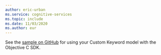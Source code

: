 ```yaml
---
author: eric-urban
ms.service: cognitive-services
ms.topic: include
ms.date: 11/03/2020
ms.author: eur
---
```


See the [sample on GitHub](https://github.com/Azure-Samples/cognitive-services-speech-sdk/blob/b4257370e1d799f0b8b64be9bf2a34cad8b1a251/samples/objective-c/ios/speech-samples/speech-samples/ViewController.m#L585) for using your Custom Keyword model with the Objective C SDK.
